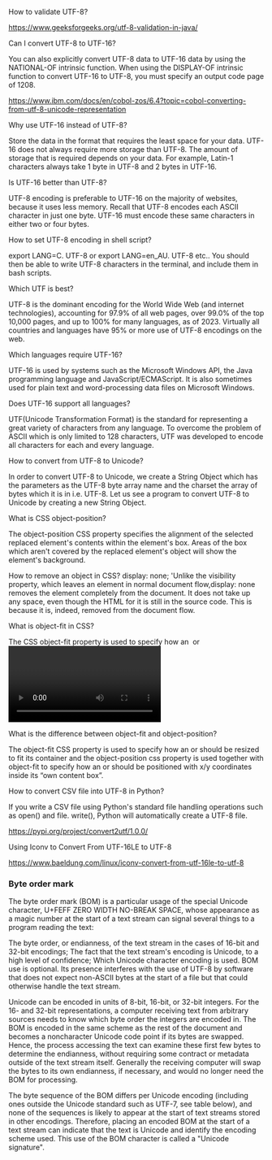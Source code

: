 How to validate UTF-8?

https://www.geeksforgeeks.org/utf-8-validation-in-java/

Can I convert UTF-8 to UTF-16?

You can also explicitly convert UTF-8 data to UTF-16 data by using the NATIONAL-OF intrinsic function. When using the DISPLAY-OF intrinsic function to convert UTF-16 to UTF-8, you must specify an output code page of 1208.

https://www.ibm.com/docs/en/cobol-zos/6.4?topic=cobol-converting-from-utf-8-unicode-representation

Why use UTF-16 instead of UTF-8?

Store the data in the format that requires the least space for your data. UTF-16 does not always require more storage than UTF-8. The amount of storage that is required depends on your data. For example, Latin-1 characters always take 1 byte in UTF-8 and 2 bytes in UTF-16.

Is UTF-16 better than UTF-8?

UTF-8 encoding is preferable to UTF-16 on the majority of websites, because it uses less memory. Recall that UTF-8 encodes each ASCII character in just one byte. UTF-16 must encode these same characters in either two or four bytes.

How to set UTF-8 encoding in shell script?

export LANG=C. UTF-8 or export LANG=en_AU. UTF-8 etc.. You should then be able to write UTF-8 characters in the terminal, and include them in bash scripts.

Which UTF is best?

UTF-8 is the dominant encoding for the World Wide Web (and internet technologies), accounting for 97.9% of all web pages, over 99.0% of the top 10,000 pages, and up to 100% for many languages, as of 2023. Virtually all countries and languages have 95% or more use of UTF-8 encodings on the web.

Which languages require UTF-16?

UTF-16 is used by systems such as the Microsoft Windows API, the Java programming language and JavaScript/ECMAScript. It is also sometimes used for plain text and word-processing data files on Microsoft Windows.

Does UTF-16 support all languages?

UTF(Unicode Transformation Format) is the standard for representing a great variety of characters from any language. To overcome the problem of ASCII which is only limited to 128 characters, UTF was developed to encode all characters for each and every language.

How to convert from UTF-8 to Unicode?

In order to convert UTF-8 to Unicode, we create a String Object which has the parameters as the UTF-8 byte array name and the charset the array of bytes which it is in i.e. UTF-8. Let us see a program to convert UTF-8 to Unicode by creating a new String Object.

What is CSS object-position?

The object-position CSS property specifies the alignment of the selected replaced element's contents within the element's box. Areas of the box which aren't covered by the replaced element's object will show the element's background.

How to remove an object in CSS?
display: none; 'Unlike the visibility property, which leaves an element in normal document flow,display: none removes the element completely from the document. It does not take up any space, even though the HTML for it is still in the source code. This is because it is, indeed, removed from the document flow.

What is object-fit in CSS?

The CSS object-fit property is used to specify how an <img> or <video> should be resized to fit its container. This property tells the content to fill the container in a variety of ways; such as "preserve that aspect ratio" or "stretch up and take up as much space as possible".

What is the difference between object-fit and object-position?

The object-fit CSS property is used to specify how an or should be resized to fit its container and the object-position css property is used together with object-fit to specify how an or should be positioned with x/y coordinates inside its “own content box”.







How to convert CSV file into UTF-8 in Python?

If you write a CSV file using Python's standard file handling operations such as open() and file. write(), Python will automatically create a UTF-8 file.

https://pypi.org/project/convert2utf/1.0.0/

Using Iconv to Convert From UTF-16LE to UTF-8

https://www.baeldung.com/linux/iconv-convert-from-utf-16le-to-utf-8




### Byte order mark

The byte order mark (BOM) is a particular usage of the special Unicode character, U+FEFF ZERO WIDTH NO-BREAK SPACE, whose appearance as a magic number at the start of a text stream can signal several things to a program reading the text:

The byte order, or endianness, of the text stream in the cases of 16-bit and 32-bit encodings;
The fact that the text stream's encoding is Unicode, to a high level of confidence;
Which Unicode character encoding is used.
BOM use is optional. Its presence interferes with the use of UTF-8 by software that does not expect non-ASCII bytes at the start of a file but that could otherwise handle the text stream.

Unicode can be encoded in units of 8-bit, 16-bit, or 32-bit integers. For the 16- and 32-bit representations, a computer receiving text from arbitrary sources needs to know which byte order the integers are encoded in. The BOM is encoded in the same scheme as the rest of the document and becomes a noncharacter Unicode code point if its bytes are swapped. Hence, the process accessing the text can examine these first few bytes to determine the endianness, without requiring some contract or metadata outside of the text stream itself. Generally the receiving computer will swap the bytes to its own endianness, if necessary, and would no longer need the BOM for processing.

The byte sequence of the BOM differs per Unicode encoding (including ones outside the Unicode standard such as UTF-7, see table below), and none of the sequences is likely to appear at the start of text streams stored in other encodings. Therefore, placing an encoded BOM at the start of a text stream can indicate that the text is Unicode and identify the encoding scheme used. This use of the BOM character is called a "Unicode signature".
